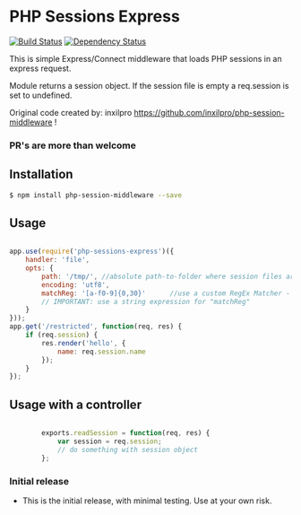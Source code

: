 # PHP Sessions Express

[![Build Status](https://travis-ci.org/nVVEBd/php-sessions-express.svg?branch=master)](https://travis-ci.org/nVVEBd/php-sessions-express)	[![Dependency Status](https://david-dm.org/nVVEBd/php-sessions-express.svg)](https://david-dm.org/nVVEBd/php-sessions-express)

This is simple Express/Connect middleware that loads PHP sessions in
an express request.

Module returns a session object. If the session file is empty a req.session is set to undefined.

Original code created by: inxilpro https://github.com/inxilpro/php-session-middleware !

<h3>PR's are more than welcome</h3>

## Installation

``` bash
$ npm install php-session-middleware --save
```

## Usage

``` js

app.use(require('php-sessions-express')({
	handler: 'file',
	opts: {
		path: '/tmp/', //absolute path-to-folder where session files are stored
		encoding: 'utf8',
		matchReg: '[a-f0-9]{0,30}' 		//use a custom RegEx Matcher - default is /[a-f0-9]{32,40}/i
		// IMPORTANT: use a string expression for "matchReg"
	}
}));
app.get('/restricted', function(req, res) {
	if (req.session) {
		res.render('hello', {
			name: req.session.name
		});
	}
});

```

## Usage with a controller

``` js

		exports.readSession = function(req, res) {
			var session = req.session;
			// do something with session object
		};

```
### Initial release
  - This is the initial release, with minimal testing.  Use at your own risk.
